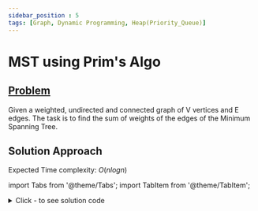 ```yaml
---
sidebar_position : 5
tags: [Graph, Dynamic Programming, Heap(Priority_Queue)]
---
```


# MST using Prim's Algo

## [Problem](https://practice.geeksforgeeks.org/problems/minimum-spanning-tree/1)

Given a weighted, undirected and connected graph of V vertices and E edges. The task is to find the sum of weights of the edges of the Minimum Spanning Tree.

## Solution Approach

Expected Time complexity: $O(nlogn)$

import Tabs from '@theme/Tabs';
import TabItem from '@theme/TabItem';

<details><summary>Click - to see solution code</summary>

<Tabs>
<TabItem value="cpp" label="C++">

```cpp
class Solution {
   public:
    int spanningTree(int V, vector<vector<int>> adj[]) {
        priority_queue<pair<int, int>, vector<pair<int, int>>,
                       greater<pair<int, int>>>
            pq;
        vector<int> vis(V, 0);
        vector<int> key(V, INT_MAX);
        key[0] = 0;
        pq.push({0, 0});
        while (!pq.empty()) {
            int u = pq.top().second;
            pq.pop();
            vis[u] = 1;
            for (auto it : adj[u]) {
                int v = it[0];
                int w = it[1];
                if (vis[v] == 0 && w < key[v]) {
                    key[v] = w;
                    pq.push({key[v], v});
                }
            }
        }
        int sum = 0;
        for (int i = 0; i < V; i++) {
            sum += key[i];
        }
        return sum;
    }
};
```
</TabItem>
</Tabs>

</details>

